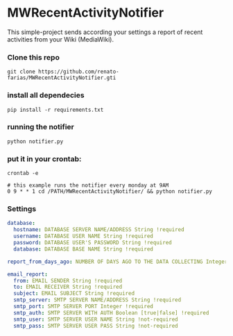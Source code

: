 # MWRecentActivityNotifier

This simple-project sends according your settings a report of recent activities from your Wiki (MediaWiki).

### Clone this repo
```
git clone https://github.com/renato-farias/MWRecentActivityNotifier.gti
```

### install all dependecies
```
pip install -r requirements.txt
```
 
### running the notifier
```
python notifier.py
```

### put it in your crontab:
```
crontab -e
```

```
# this example runs the notifier every monday at 9AM
0 9 * * 1 cd /PATH/MWRecentActivityNotifier/ && python notifier.py
```

### Settings
```yaml
database:
  hostname: DATABASE SERVER NAME/ADDRESS String !required
  username: DATABASE USER NAME String !required
  password: DATABASE USER'S PASSWORD String !required
  database: DATABASE BASE NAME String !required

report_from_days_ago: NUMBER OF DAYS AGO TO THE DATA COLLECTING Integer !required

email_report:
  from: EMAIL SENDER String !required
  to: EMAIL RECEIVER String !required
  subject: EMAIL SUBJECT String !required
  smtp_server: SMTP SERVER NAME/ADDRESS String !required
  smtp_port: SMTP SERVER PORT Integer !required
  smtp_auth: SMTP SERVER WITH AUTH Boolean [true|false] !required
  smtp_user: SMTP SERVER USER NAME String !not-required
  smtp_pass: SMTP SERVER USER PASS String !not-required
```
